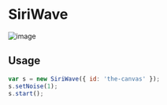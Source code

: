 # SiriWave

![image](http://f.cl.ly/items/2H213h0s0k302X333n44/Screen%20Shot%202014-05-16%20at%2023.49.55.PNG)

## Usage

```javascript
var s = new SiriWave({ id: 'the-canvas' });
s.setNoise(1);
s.start();
```